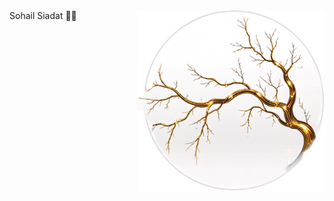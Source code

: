 <img src="/logos/horiz-gold-logo-crop.png" alt="logo" width="300"  align="right"  />
Sohail Siadat 🌟✨


[1]: /5ff84343ae5e4e4bbd318692a0441345.png


<!--
**sohale/sohale** is a ✨ _special_ ✨ repository because its `README.md` (this file) appears on your GitHub profile.

Here are some ideas to get you started:

- 🔭 I’m currently working on ...
- 🌱 I’m currently learning ...
- 👯 I’m looking to collaborate on ...
- 🤔 I’m looking for help with ...
- 💬 Ask me about ...
- 📫 How to reach me: ...
- 😄 Pronouns: ...
- ⚡ Fun fact: ...
-->

<!-- sohale/sohale is a ✨special ✨ repository that you can use to add a README.md to your GitHub profile. Make sure it’s public and initialize it with a README to get started. -->


<!--
| Sohail Siadat 🌟✨ <br/><br/><br/><br/><br/><br/><br/><br/><br/><br/><br/><br/><br/><br/><br/><br/><br/><br/><br/><br/><br/><br/><br/> |![Logo](/5ff84343ae5e4e4bbd318692a0441345.png) |
|---|---|
| | |
-->
